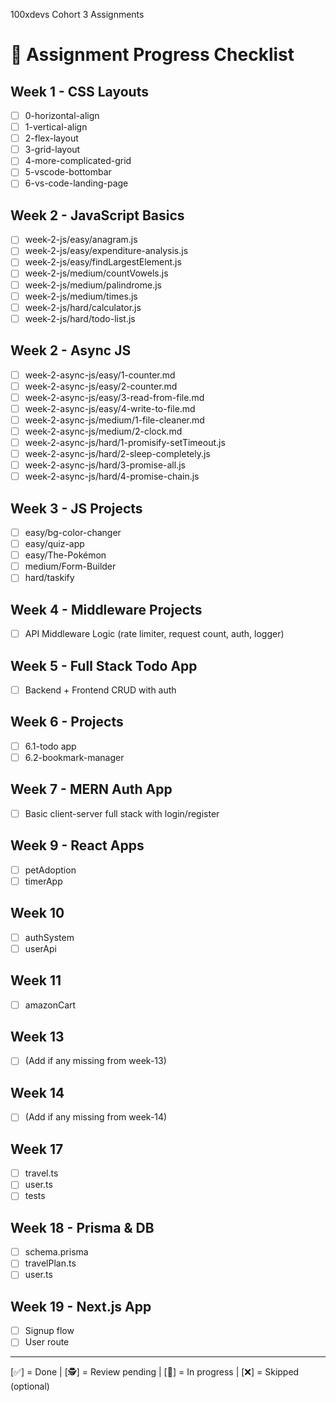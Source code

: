 100xdevs Cohort 3 Assignments 

# 📝 Assignment Progress Checklist

## Week 1 - CSS Layouts
- [ ] 0-horizontal-align
- [ ] 1-vertical-align
- [ ] 2-flex-layout
- [ ] 3-grid-layout
- [ ] 4-more-complicated-grid
- [ ] 5-vscode-bottombar
- [ ] 6-vs-code-landing-page

## Week 2 - JavaScript Basics
- [ ] week-2-js/easy/anagram.js
- [ ] week-2-js/easy/expenditure-analysis.js
- [ ] week-2-js/easy/findLargestElement.js
- [ ] week-2-js/medium/countVowels.js
- [ ] week-2-js/medium/palindrome.js
- [ ] week-2-js/medium/times.js
- [ ] week-2-js/hard/calculator.js
- [ ] week-2-js/hard/todo-list.js

## Week 2 - Async JS
- [ ] week-2-async-js/easy/1-counter.md
- [ ] week-2-async-js/easy/2-counter.md
- [ ] week-2-async-js/easy/3-read-from-file.md
- [ ] week-2-async-js/easy/4-write-to-file.md
- [ ] week-2-async-js/medium/1-file-cleaner.md
- [ ] week-2-async-js/medium/2-clock.md
- [ ] week-2-async-js/hard/1-promisify-setTimeout.js
- [ ] week-2-async-js/hard/2-sleep-completely.js
- [ ] week-2-async-js/hard/3-promise-all.js
- [ ] week-2-async-js/hard/4-promise-chain.js

## Week 3 - JS Projects
- [ ] easy/bg-color-changer
- [ ] easy/quiz-app
- [ ] easy/The-Pokémon
- [ ] medium/Form-Builder
- [ ] hard/taskify

## Week 4 - Middleware Projects
- [ ] API Middleware Logic (rate limiter, request count, auth, logger)

## Week 5 - Full Stack Todo App
- [ ] Backend + Frontend CRUD with auth

## Week 6 - Projects
- [ ] 6.1-todo app
- [ ] 6.2-bookmark-manager

## Week 7 - MERN Auth App
- [ ] Basic client-server full stack with login/register

## Week 9 - React Apps
- [ ] petAdoption
- [ ] timerApp

## Week 10
- [ ] authSystem
- [ ] userApi

## Week 11
- [ ] amazonCart

## Week 13
- [ ] (Add if any missing from week-13)

## Week 14
- [ ] (Add if any missing from week-14)

## Week 17
- [ ] travel.ts
- [ ] user.ts
- [ ] tests

## Week 18 - Prisma & DB
- [ ] schema.prisma
- [ ] travelPlan.ts
- [ ] user.ts

## Week 19 - Next.js App
- [ ] Signup flow
- [ ] User route

---

[✅] = Done | 
[🕵️] = Review pending | 
[🚧] = In progress | 
[❌] = Skipped (optional)

